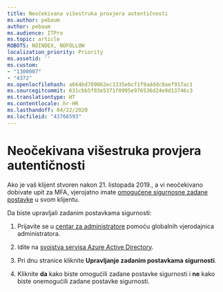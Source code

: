 ```yaml
---
title: Neočekivana višestruka provjera autentičnosti
ms.author: pebaum
author: pebaum
ms.audience: ITPro
ms.topic: article
ROBOTS: NOINDEX, NOFOLLOW
localization_priority: Priority
ms.assetid: ''
ms.custom:
- "1300007"
- "4372"
ms.openlocfilehash: a664bd709062ec1335ebcf1f9adddc8aef917ac1
ms.sourcegitcommit: 631cbb5f03e5371f0995e976536d24e9d13746c3
ms.translationtype: HT
ms.contentlocale: hr-HR
ms.lasthandoff: 04/22/2020
ms.locfileid: "43766593"
---
```

# <a name="unexpected-multi-factor-authentication"></a>Neočekivana višestruka provjera autentičnosti

Ako je vaš klijent stvoren nakon 21. listopada 2019., a vi neočekivano dobivate upit za MFA, vjerojatno imate [omogućene sigurnosne zadane postavke](https://aka.ms/securitydefaults) u svom klijentu. 

Da biste upravljali zadanim postavkama sigurnosti:

1. Prijavite se u [centar za administratore](https://go.microsoft.com/fwlink/p/?linkid=834822) pomoću globalnih vjerodajnica administratora.

2. Idite na [svojstva servisa Azure Active Directory](https://portal.azure.com/#blade/Microsoft_AAD_IAM/ActiveDirectoryMenuBlade/Properties).

3. Pri dnu stranice kliknite **Upravljanje zadanim postavkama sigurnosti**.

4. Kliknite **da** kako biste omogućili zadane postavke sigurnosti i **ne** kako biste onemogućili zadane postavke sigurnosti.
